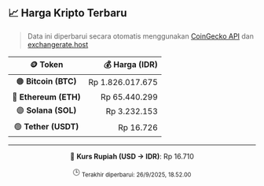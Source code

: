 

<!-- HARGA_KRIPTO -->
## 📈 Harga Kripto Terbaru

> Data ini diperbarui secara otomatis menggunakan [CoinGecko API](https://www.coingecko.com/) dan [exchangerate.host](https://exchangerate.host/)

<div align="center">

| 🪙 Token | 💰 Harga (IDR) |
|:------:|---------------:|
| 🟠 **Bitcoin (BTC)**   | Rp 1.826.017.675 |
| 🔵 **Ethereum (ETH)**  | Rp 65.440.299 |
| 🟣 **Solana (SOL)**    | Rp 3.232.153 |
| 🟢 **Tether (USDT)**   | Rp 16.726 |

---

💱 **Kurs Rupiah (USD → IDR)**: Rp 16.710

🕒 <sub>Terakhir diperbarui: 26/9/2025, 18.52.00</sub>

</div>
<!-- /HARGA_KRIPTO -->
